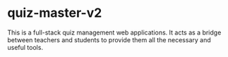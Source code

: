 # quiz-master-v2
This is a full-stack quiz management web applications. It acts as a bridge between teachers and students to provide them all the necessary and useful tools.

